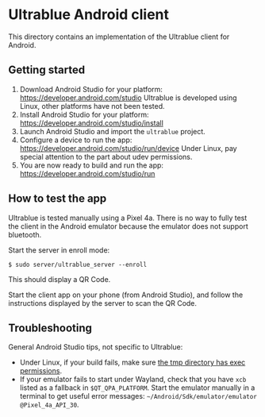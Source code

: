 # Ultrablue Android client

This directory contains an implementation of the Ultrablue client for Android.

## Getting started

1. Download Android Studio for your platform:
   https://developer.android.com/studio Ultrablue is developed using Linux,
   other platforms have not been tested.
2. Install Android Studio for your platform:
   https://developer.android.com/studio/install
3. Launch Android Studio and import the `ultrablue` project.
4. Configure a device to run the app:
   https://developer.android.com/studio/run/device
   Under Linux, pay special attention to the part about udev permissions.
5. You are now ready to build and run the app:
   https://developer.android.com/studio/run

## How to test the app

Ultrablue is tested manually using a Pixel 4a.
There is no way to fully test the client in the Android emulator because the
emulator does not support bluetooth.

Start the server in enroll mode:

```
$ sudo server/ultrablue_server --enroll
```

This should display a QR Code.

Start the client app on your phone (from Android Studio), and follow the
instructions displayed by the server to scan the QR Code.

## Troubleshooting

General Android Studio tips, not specific to Ultrablue:

* Under Linux, if your build fails, make sure [the tmp directory has exec
  permissions](https://github.com/xerial/sqlite-jdbc/issues/97#issuecomment-220855060).
* If your emulator fails to start under Wayland, check that you have `xcb`
  listed as a fallback in `$QT_QPA_PLATFORM`. Start the emulator manually in a
  terminal to get useful error messages: `~/Android/Sdk/emulator/emulator @Pixel_4a_API_30`.

